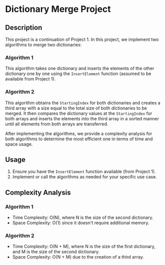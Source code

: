 # Dictionary Merge Project

## Description

This project is a continuation of Project 1. In this project, we implement two algorithms to merge two dictionaries:

### Algorithm 1
This algorithm takes one dictionary and inserts the elements of the other dictionary one by one using the `InsertElement` function (assumed to be available from Project 1).

### Algorithm 2
This algorithm obtains the `StartingIndex` for both dictionaries and creates a third array with a size equal to the total size of both dictionaries to be merged. It then compares the dictionary values at the `StartingIndex` for both arrays and inserts the elements into the third array in a sorted manner until all elements from both arrays are transferred.

After implementing the algorithms, we provide a complexity analysis for both algorithms to determine the most efficient one in terms of time and space usage.

## Usage

1. Ensure you have the `InsertElement` function available (from Project 1).
2. Implement or call the algorithms as needed for your specific use case.

## Complexity Analysis

### Algorithm 1
- Time Complexity: O(N), where N is the size of the second dictionary.
- Space Complexity: O(1) since it doesn't require additional memory.

### Algorithm 2
- Time Complexity: O(N + M), where N is the size of the first dictionary, and M is the size of the second dictionary.
- Space Complexity: O(N + M) due to the creation of a third array.

